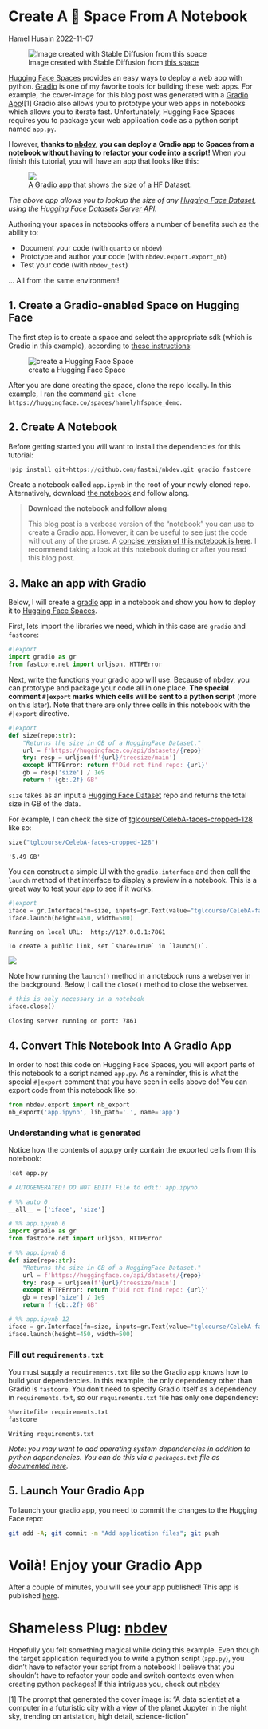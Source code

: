 # Create A 🤗 Space From A Notebook
Hamel Husain
2022-11-07

<figure>
<img src="blog_cover.jpeg"
alt="Image created with Stable Diffusion from this space" />
<figcaption aria-hidden="true">Image created with Stable Diffusion from
<a
href="https://huggingface.co/spaces/stabilityai/stable-diffusion">this
space</a></figcaption>
</figure>

[Hugging Face Spaces](https://huggingface.co/spaces/launch) provides an
easy ways to deploy a web app with python. [Gradio](https://gradio.app/)
is one of my favorite tools for building these web apps. For example,
the cover-image for this blog post was generated with a [Gradio
App](https://huggingface.co/spaces/stabilityai/stable-diffusion)![1]
Gradio also allows you to prototype your web apps in notebooks which
allows you to iterate fast. Unfortunately, Hugging Face Spaces requires
you to package your web application code as a python script named
`app.py`.

However, **thanks to [nbdev](https://nbdev.fast.ai), you can deploy a
Gradio app to Spaces from a notebook without having to refactor your
code into a script!** When you finish this tutorial, you will have an
app that looks like this:

<figure>
<a href="https://huggingface.co/spaces/hamel/hfspace_demo"><img
src="final_app.png" /></a>
<figcaption><a href="https://huggingface.co/spaces/hamel/hfspace_demo">A
Gradio app</a> that shows the size of a HF Dataset.</figcaption>
</figure>

*The above app allows you to lookup the size of any [Hugging Face
Dataset](https://huggingface.co/docs/datasets/index), using the [Hugging
Face Datasets Server
API](https://huggingface.co/docs/datasets-server/index).*

Authoring your spaces in notebooks offers a number of benefits such as
the ability to:

- Document your code (with `quarto` or `nbdev`)
- Prototype and author your code (with `nbdev.export.export_nb`)
- Test your code (with `nbdev_test`)

… All from the same environment!

## 1. Create a Gradio-enabled Space on Hugging Face

The first step is to create a space and select the appropriate sdk
(which is Gradio in this example), according to [these
instructions](https://huggingface.co/docs/hub/spaces-overview#creating-a-new-space):

<figure>
<img src="create_space.png" alt="create a Hugging Face Space" />
<figcaption aria-hidden="true">create a Hugging Face Space</figcaption>
</figure>

After you are done creating the space, clone the repo locally. In this
example, I ran the command
`git clone https://huggingface.co/spaces/hamel/hfspace_demo`.

## 2. Create A Notebook

Before getting started you will want to install the dependencies for
this tutorial:

``` python
!pip install git+https://github.com/fastai/nbdev.git gradio fastcore
```

Create a notebook called `app.ipynb` in the root of your newly cloned
repo. Alternatively, download [the
notebook](https://gist.github.com/hamelsmu/35be07d242f3f19063c3a3839127dc67)
and follow along.

<div>

> **Download the notebook and follow along**
>
> This blog post is a verbose version of the “notebook” you can use to
> create a Gradio app. However, it can be useful to see just the code
> without any of the prose. A [concise version of this notebook is
> here](https://gist.github.com/hamelsmu/35be07d242f3f19063c3a3839127dc67).
> I recommend taking a look at this notebook during or after you read
> this blog post.

</div>

## 3. Make an app with Gradio

Below, I will create a [gradio](https://gradio.app/) app in a notebook
and show you how to deploy it to [Hugging Face
Spaces](https://huggingface.co/docs/hub/spaces).

First, lets import the libraries we need, which in this case are
`gradio` and `fastcore`:

``` python
#|export
import gradio as gr
from fastcore.net import urljson, HTTPError
```

Next, write the functions your gradio app will use. Because of
[nbdev](https://nbdev.fast.ai/blog/posts/2022-07-28-nbdev2/), you can
prototype and package your code all in one place. **The special comment
`#|export` marks which cells will be sent to a python script** (more on
this later). Note that there are only three cells in this notebook with
the `#|export` directive.

``` python
#|export
def size(repo:str):
    "Returns the size in GB of a HuggingFace Dataset."
    url = f'https://huggingface.co/api/datasets/{repo}'
    try: resp = urljson(f'{url}/treesize/main')
    except HTTPError: return f'Did not find repo: {url}'
    gb = resp['size'] / 1e9
    return f'{gb:.2f} GB'
```

`size` takes as an input a [Hugging Face
Dataset](https://huggingface.co/docs/datasets/index) repo and returns
the total size in GB of the data.

For example, I can check the size of
[tglcourse/CelebA-faces-cropped-128](https://huggingface.co/datasets/tglcourse/CelebA-faces-cropped-128)
like so:

``` python
size("tglcourse/CelebA-faces-cropped-128")
```

<div class="cell-output">

    '5.49 GB'

</div>

You can construct a simple UI with the `gradio.interface` and then call
the `launch` method of that interface to display a preview in a
notebook. This is a great way to test your app to see if it works:

``` python
#|export
iface = gr.Interface(fn=size, inputs=gr.Text(value="tglcourse/CelebA-faces-cropped-128"), outputs="text")
iface.launch(height=450, width=500)
```

<div class="cell-output">

    Running on local URL:  http://127.0.0.1:7861

    To create a public link, set `share=True` in `launch()`.

![](gradio_local.png)

</div>

Note how running the `launch()` method in a notebook runs a webserver in
the background. Below, I call the `close()` method to close the
webserver.

``` python
# this is only necessary in a notebook
iface.close()
```

<div class="cell-output">

    Closing server running on port: 7861

</div>

## 4. Convert This Notebook Into A Gradio App

In order to host this code on Hugging Face Spaces, you will export parts
of this notebook to a script named `app.py`. As a reminder, this is what
the special `#|export` comment that you have seen in cells above do! You
can export code from this notebook like so:

``` python
from nbdev.export import nb_export
nb_export('app.ipynb', lib_path='.', name='app')
```

### Understanding what is generated

Notice how the contents of app.py only contain the exported cells from
this notebook:

``` python
!cat app.py
```

<div class="cell-output">

``` python
# AUTOGENERATED! DO NOT EDIT! File to edit: app.ipynb.

# %% auto 0
__all__ = ['iface', 'size']

# %% app.ipynb 6
import gradio as gr
from fastcore.net import urljson, HTTPError

# %% app.ipynb 8
def size(repo:str):
    "Returns the size in GB of a HuggingFace Dataset."
    url = f'https://huggingface.co/api/datasets/{repo}'
    try: resp = urljson(f'{url}/treesize/main')
    except HTTPError: return f'Did not find repo: {url}'
    gb = resp['size'] / 1e9
    return f'{gb:.2f} GB'

# %% app.ipynb 12
iface = gr.Interface(fn=size, inputs=gr.Text(value="tglcourse/CelebA-faces-cropped-128"), outputs="text")
iface.launch(height=450, width=500)
```

</div>

### Fill out `requirements.txt`

You must supply a `requirements.txt` file so the Gradio app knows how to
build your dependencies. In this example, the only dependency other than
Gradio is `fastcore`. You don’t need to specify Gradio itself as a
dependency in `requirements.txt`, so our `requirements.txt` file has
only one dependency:

``` python
%%writefile requirements.txt
fastcore
```

    Writing requirements.txt

*Note: you may want to add operating system dependencies in addition to
python dependencies. You can do this via a `packages.txt` file as
[documented
here](https://huggingface.co/docs/hub/spaces-dependencies#adding-your-own-dependencies).*

## 5. Launch Your Gradio App

To launch your gradio app, you need to commit the changes to the Hugging
Face repo:

``` bash
git add -A; git commit -m "Add application files"; git push
```

# Voilà! Enjoy your Gradio App

After a couple of minutes, you will see your app published! This app is
published [here](https://huggingface.co/spaces/hamel/hfspace_demo).

# Shameless Plug: [nbdev](https://nbdev.fast.ai/blog/posts/2022-07-28-nbdev2/)

Hopefully you felt something magical while doing this example. Even
though the target application required you to write a python script
(`app.py`), you didn’t have to refactor your script from a notebook! I
believe that you shouldn’t have to refactor your code and switch
contexts even when creating python packages! If this intrigues you,
check out [nbdev](https://nbdev.fast.ai/blog/posts/2022-07-28-nbdev2/)

[1] The prompt that generated the cover image is: “A data scientist at a
computer in a futuristic city with a view of the planet Jupyter in the
night sky, trending on artstation, high detail, science-fiction”
